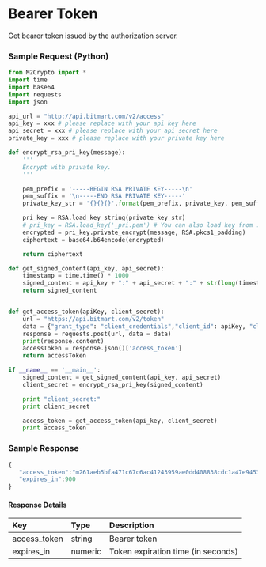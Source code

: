 # Bearer Token

Get bearer token issued by the authorization server.

### Sample Request \(Python\)

```py
from M2Crypto import *
import time
import base64
import requests
import json

api_url = "http://api.bitmart.com/v2/access"
api_key = xxx # please replace with your api key here
api_secret = xxx # please replace with your api secret here
private_key = xxx # please replace with your private key here

def encrypt_rsa_pri_key(message):
    '''
    Encrypt with private key.
    '''

    pem_prefix = '-----BEGIN RSA PRIVATE KEY-----\n'
    pem_suffix = '\n-----END RSA PRIVATE KEY-----'
    private_key_str = '{}{}{}'.format(pem_prefix, private_key, pem_suffix)

    pri_key = RSA.load_key_string(private_key_str)
    # pri_key = RSA.load_key('_pri.pem') # You can also load key from .pem file.
    encrypted = pri_key.private_encrypt(message, RSA.pkcs1_padding)
    ciphertext = base64.b64encode(encrypted)

    return ciphertext

def get_signed_content(api_key, api_secret):
    timestamp = time.time() * 1000
    signed_content = api_key + ":" + api_secret + ":" + str(long(timestamp))
    return signed_content


def get_access_token(apiKey, client_secret):
    url = "https://api.bitmart.com/v2/token"
    data = {"grant_type": "client_credentials","client_id": apiKey, "client_secret": client_secret}
    response = requests.post(url, data = data)
    print(response.content)
    accessToken = response.json()['access_token']
    return accessToken

if __name__ == '__main__':
    signed_content = get_signed_content(api_key, api_secret)
    client_secret = encrypt_rsa_pri_key(signed_content)

    print "client_secret:"
    print client_secret

    access_token = get_access_token(api_key, client_secret)
    print access_token

```


### Sample Response
```js
{
   "access_token":"m261aeb5bfa471c67c6ac41243959ae0dd408838cdc1a47e945305dd558e2fa78",
   "expires_in":900
}
```

#### Response Details

| Key | Type | Description |
| :--- | :--- | :--- |
| access_token | string | Bearer token |
| expires_in | numeric | Token expiration time (in seconds) |





